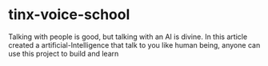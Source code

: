# tinx-voice-school
Talking with people is good, but talking with an AI is divine. In this article created a artificial-Intelligence that talk to you like human being, anyone can use this project to build and learn
